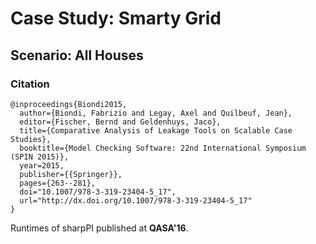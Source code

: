 # Case Study: Smarty Grid

## Scenario: All Houses

### Citation

```
@inproceedings{Biondi2015,
  author={Biondi, Fabrizio and Legay, Axel and Quilbeuf, Jean},
  editor={Fischer, Bernd and Geldenhuys, Jaco},
  title={Comparative Analysis of Leakage Tools on Scalable Case Studies},
  booktitle={Model Checking Software: 22nd International Symposium (SPIN 2015)},
  year=2015,
  publisher={{Springer}},
  pages={263--281},
  doi="10.1007/978-3-319-23404-5_17",
  url="http://dx.doi.org/10.1007/978-3-319-23404-5_17"
}
```

Runtimes of sharpPI published at **QASA'16**.
